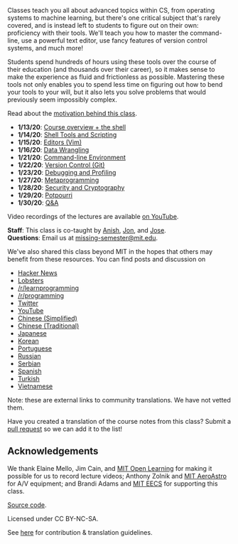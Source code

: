 Classes teach you all about advanced topics within CS, from operating systems to machine learning, but there's one critical subject that's rarely covered, and is instead left to students to figure out on their own: proficiency with their tools. We'll teach you how to master the command-line, use a powerful text editor, use fancy features of version control systems, and much more!

Students spend hundreds of hours using these tools over the course of their education (and thousands over their career), so it makes sense to make the experience as fluid and frictionless as possible. Mastering these tools not only enables you to spend less time on figuring out how to bend your tools to your will, but it also lets you solve problems that would previously seem impossibly complex.

Read about the [motivation behind this class](https://missing.csail.mit.edu/about/).

* **1/13/20**: [Course overview + the shell](https://missing.csail.mit.edu/2020/course-shell/)
* **1/14/20**: [Shell Tools and Scripting](https://missing.csail.mit.edu/2020/shell-tools/)
* **1/15/20**: [Editors (Vim)](https://missing.csail.mit.edu/2020/editors/)
* **1/16/20**: [Data Wrangling](https://missing.csail.mit.edu/2020/data-wrangling/)
* **1/21/20**: [Command-line Environment](https://missing.csail.mit.edu/2020/command-line/)
* **1/22/20**: [Version Control (Git)](https://missing.csail.mit.edu/2020/version-control/)
* **1/23/20**: [Debugging and Profiling](https://missing.csail.mit.edu/2020/debugging-profiling/)
* **1/27/20**: [Metaprogramming](https://missing.csail.mit.edu/2020/metaprogramming/)
* **1/28/20**: [Security and Cryptography](https://missing.csail.mit.edu/2020/security/)
* **1/29/20**: [Potpourri](https://missing.csail.mit.edu/2020/potpourri/)
* **1/30/20**: [Q&A](https://missing.csail.mit.edu/2020/qa/)

Video recordings of the lectures are available [on YouTube](https://www.youtube.com/playlist?list=PLyzOVJj3bHQuloKGG59rS43e29ro7I57J).

**Staff**: This class is co-taught by [Anish](https://www.anishathalye.com/), [Jon](https://thesquareplanet.com/), and [Jose](http://josejg.com/).  
**Questions**: Email us at [missing-semester@mit.edu](mailto:missing-semester@mit.edu).

We've also shared this class beyond MIT in the hopes that others may benefit from these resources. You can find posts and discussion on

* [Hacker News](https://news.ycombinator.com/item?id=22226380)
* [Lobsters](https://lobste.rs/s/ti1k98/missing_semester_your_cs_education_mit)
* [/r/learnprogramming](https://www.reddit.com/r/learnprogramming/comments/eyagda/the_missing_semester_of_your_cs_education_mit/)
* [/r/programming](https://www.reddit.com/r/programming/comments/eyagcd/the_missing_semester_of_your_cs_education_mit/)
* [Twitter](https://twitter.com/jonhoo/status/1224383452591509507)
* [YouTube](https://www.youtube.com/playlist?list=PLyzOVJj3bHQuloKGG59rS43e29ro7I57J)
* [Chinese (Simplified)](https://missing-semester-cn.github.io/)
* [Chinese (Traditional)](https://missing-semester-zh-hant.github.io/)
* [Japanese](https://missing-semester-jp.github.io/)
* [Korean](https://missing-semester-kr.github.io/)
* [Portuguese](https://missing-semester-pt.github.io/)
* [Russian](https://missing-semester-rus.github.io/)
* [Serbian](https://netboxify.com/missing-semester/)
* [Spanish](https://missing-semester-esp.github.io/)
* [Turkish](https://missing-semester-tr.github.io/)
* [Vietnamese](https://missing-semester-vn.github.io/)

Note: these are external links to community translations. We have not vetted them.

Have you created a translation of the course notes from this class? Submit a [pull request](https://github.com/missing-semester/missing-semester/pulls) so we can add it to the list!

## Acknowledgements

We thank Elaine Mello, Jim Cain, and [MIT Open Learning](https://openlearning.mit.edu/) for making it possible for us to record lecture videos; Anthony Zolnik and [MIT AeroAstro](https://aeroastro.mit.edu/) for A/V equipment; and Brandi Adams and [MIT EECS](https://www.eecs.mit.edu/) for supporting this class.

[Source code](https://github.com/missing-semester/missing-semester).

Licensed under CC BY-NC-SA.

See [here](https://missing.csail.mit.edu/license/) for contribution & translation guidelines.
